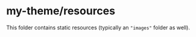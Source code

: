 # my-theme/resources

This folder contains static resources (typically an `"images"` folder as well).
